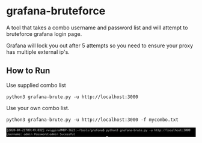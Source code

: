 # grafana-bruteforce



A tool that takes a combo username and password list and will attempt to bruteforce grafana login page.

Grafana will lock you out after 5 attempts so you need to ensure your proxy has multiple external ip's.

How to Run
---

Use supplied combo list

```
python3 grafana-brute.py -u http://localhost:3000
```


Use your own combo list.

```
python3 grafana-brute.py -u http://localhost:3000 -f mycombo.txt
```


![screenshot](https://github.com/RandomRobbieBF/grafana-bruteforce/raw/master/grafana.png "screenshot")

